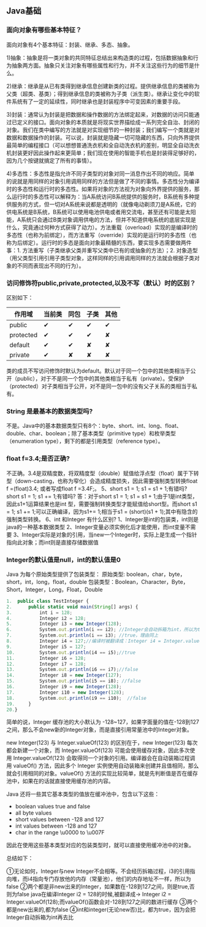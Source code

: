 ## Java基础
### 面向对象有哪些基本特征？
面向对象有4个基本特征：封装、继承、多态、抽象。

1)抽象：抽象是将一类对象的共同特征总结出来构造类的过程，包括数据抽象和行为抽象两方面。抽象只关注对象有哪些属性和行为，并不关注这些行为的细节是什么。

2)继承：继承是从已有类得到继承信息创建新类的过程。提供继承信息的类被称为父类（超类、基类）；得到继承信息的类被称为子类（派生类）。继承让变化中的软件系统有了一定的延续性，同时继承也是封装程序中可变因素的重要手段。

3)封装：通常认为封装是把数据和操作数据的方法绑定起来，对数据的访问只能通过已定义的接口。面向对象的本质就是将现实世界描绘成一系列完全自治、封闭的对象。我们在类中编写的方法就是对实现细节的一种封装；我们编写一个类就是对数据和数据操作的封装。可以说，封装就是隐藏一切可隐藏的东西，只向外界提供最简单的编程接口（可以想想普通洗衣机和全自动洗衣机的差别，明显全自动洗衣机封装更好因此操作起来更简单；我们现在使用的智能手机也是封装得足够好的，因为几个按键就搞定了所有的事情）。

4)多态性：多态性是指允许不同子类型的对象对同一消息作出不同的响应。简单的说就是用同样的对象引用调用同样的方法但是做了不同的事情。多态性分为编译时的多态性和运行时的多态性。如果将对象的方法视为对象向外界提供的服务，那么运行时的多态性可以解释为：当A系统访问B系统提供的服务时，B系统有多种提供服务的方式，但一切对A系统来说都是透明的（就像电动剃须刀是A系统，它的供电系统是B系统，B系统可以使用电池供电或者用交流电，甚至还有可能是太阳能，A系统只会通过B类对象调用供电的方法，但并不知道供电系统的底层实现是什么，究竟通过何种方式获得了动力）。方法重载（overload）实现的是编译时的多态性（也称为前绑定），而方法重写（override）实现的是运行时的多态性（也称为后绑定）。运行时的多态是面向对象最精髓的东西，要实现多态需要做两件事：1. 方法重写（子类继承父类并重写父类中已有的或抽象的方法）；2. 对象造型（用父类型引用引用子类型对象，这样同样的引用调用同样的方法就会根据子类对象的不同而表现出不同的行为）。

### 访问修饰符public,private,protected,以及不写（默认）时的区别？

区别如下：

|   作用域  |  当前类   | 同包 | 子类 | 其他 |
| --- | --- | --- | --- | --- |
|  public   |   ✔  |  ✔ | ✔    | ✔  |
|  protected  |✔ | ✔ | ✔    |  ✘  |
| default | ✔ | ✔  |   ✘  |  ✘ |
| private| ✔ | ✘   |   ✘  |  ✘ |

类的成员不写访问修饰时默认为default。默认对于同一个包中的其他类相当于公开（public），对于不是同一个包中的其他类相当于私有（private）。受保护（protected）对子类相当于公开，对不是同一包中的没有父子关系的类相当于私有。

### String 是最基本的数据类型吗?

不是。Java中的基本数据类型只有8个：byte、short、int、long、float、double、char、boolean；除了基本类型（primitive type）和枚举类型（enumeration type），剩下的都是引用类型（reference type）。

### float f=3.4;是否正确?

不正确。3.4是双精度数，将双精度型（double）赋值给浮点型（float）属于下转型（down-casting，也称为窄化）会造成精度损失，因此需要强制类型转换float f =(float)3.4; 或者写成float f =3.4F;。
5、short s1 = 1; s1 = s1 + 1;有错吗?short s1 = 1; s1 += 1;有错吗?
答：对于short s1 = 1; s1 = s1 + 1;由于1是int类型，因此s1+1运算结果也是int 型，需要强制转换类型才能赋值给short型。而short s1 = 1; s1 += 1;可以正确编译，因为s1+= 1;相当于s1 = (short)(s1 + 1);其中有隐含的强制类型转换。
6、int 和Integer 有什么区别?
1、Integer是int的包装类，int则是java的一种基本数据类型 
2、Integer变量必须实例化后才能使用，而int变量不需要 
3、Integer实际是对象的引用，当new一个Integer时，实际上是生成一个指针指向此对象；而int则是直接存储数据值 

### Integer的默认值是null，int的默认值是0
Java 为每个原始类型提供了包装类型：
原始类型: boolean，char，byte，short，int，long，float，double
包装类型：Boolean，Character，Byte，Short，Integer，Long，Float，Double

``` javascript
1.	public class TestInteger {  
2.	    public static void main(String[] args) {  
3.	        int i = 128;  
4.	        Integer i2 = 128;  
5.	        Integer i3 = new Integer(128);  
6.	        System.out.println(i == i2); //Integer会自动拆箱为int，所以为true  
7.	        System.out.println(i == i3); //true，理由同上  
8.	        Integer i4 = 127;//编译时被翻译成：Integer i4 = Integer.valueOf(127);  
9.	        Integer i5 = 127;  
10.	        System.out.println(i4 == i5);//true  
11.	        Integer i6 = 128;  
12.	        Integer i7 = 128;  
13.	        System.out.println(i6 == i7);//false  
14.	        Integer i8 = new Integer(127);  
15.	        System.out.println(i5 == i8); //false  
16.	        Integer i9 = new Integer(128);  
17.	        Integer i10 = new Integer(128);  
18.	        System.out.println(i9 == i10);  //false  
19.	    } 
20.}  
```

简单的说，Integer 缓存池的大小默认为 -128~127，如果字面量的值在-128到127之间，那么不会new新的Integer对象，而是直接引用常量池中的Integer对象。 

new Integer(123) 与 Integer.valueOf(123) 的区别在于，new Integer(123) 每次都会新建一个对象，而 Integer.valueOf(123) 可能会使用缓存对象，因此多次使用 Integer.valueOf(123) 会取得同一个对象的引用。编译器会在自动装箱过程调用 valueOf() 方法，因此多个 Integer 实例使用自动装箱来创建并且值相同，那么就会引用相同的对象。valueOf() 方法的实现比较简单，就是先判断值是否在缓存池中，如果在的话就直接使用缓存池的内容。

Java 还将一些其它基本类型的值放在缓冲池中，包含以下这些：

 - boolean values true and false
 - all byte values
 - short values between -128 and 127
 - int values between -128 and 127
 - char in the range \u0000 to \u007F

因此在使用这些基本类型对应的包装类型时，就可以直接使用缓冲池中的对象。

总结如下：

  ①无论如何，Integer与new Integer不会相等。不会经历拆箱过程，i3的引用指向堆，而i4指向专门存放他的内存（常量池），他们的内存地址不一样，所以为false
  ②两个都是非new出来的Integer，如果数在-128到127之间，则是true,否则为false
  java在编译Integer i2 = 128的时候,被翻译成-> Integer i2 = Integer.valueOf(128);而valueOf()函数会对-128到127之间的数进行缓存
  ③两个都是new出来的,都为false
  ④int和integer(无论new否)比，都为true，因为会把Integer自动拆箱为int再去比
